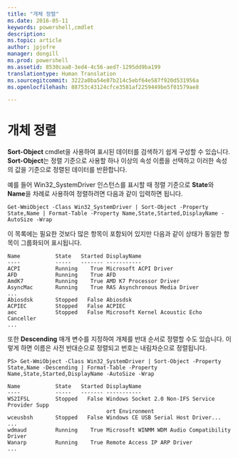 ```yaml
---
title: "개체 정렬"
ms.date: 2016-05-11
keywords: powershell,cmdlet
description: 
ms.topic: article
author: jpjofre
manager: dongill
ms.prod: powershell
ms.assetid: 8530caa8-3ed4-4c56-aed7-1295dd9ba199
translationtype: Human Translation
ms.sourcegitcommit: 3222a0ba54e87b214c5ebf64e587f920d531956a
ms.openlocfilehash: 88753c43124cfce3581af2259449be5f01579ae8

---
```


# 개체 정렬
**Sort-Object** cmdlet을 사용하여 표시된 데이터를 검색하기 쉽게 구성할 수 있습니다. **Sort-Object**는 정렬 기준으로 사용할 하나 이상의 속성 이름을 선택하고 이러한 속성의 값을 기준으로 정렬된 데이터를 반환합니다.

예를 들어 Win32_SystemDriver 인스턴스를 표시할 때 정렬 기준으로 **State**와 **Name**을 차례로 사용하여 정렬하려면 다음과 같이 입력하면 됩니다.

```
Get-WmiObject -Class Win32_SystemDriver | Sort-Object -Property State,Name | Format-Table -Property Name,State,Started,DisplayName -AutoSize -Wrap
```

이 목록에는 필요한 것보다 많은 항목이 포함되어 있지만 다음과 같이 상태가 동일한 항목이 그룹화되어 표시됩니다.

```
Name           State   Started DisplayName
----           -----   ------- -----------
ACPI           Running    True Microsoft ACPI Driver
AFD            Running    True AFD
AmdK7          Running    True AMD K7 Processor Driver
AsyncMac       Running    True RAS Asynchronous Media Driver
...
Abiosdsk       Stopped   False Abiosdsk
ACPIEC         Stopped   False ACPIEC
aec            Stopped   False Microsoft Kernel Acoustic Echo Canceller
...
```

또한 **Descending** 매개 변수를 지정하여 개체를 반대 순서로 정렬할 수도 있습니다. 이렇게 하면 이름은 사전 반대순으로 정렬되고 번호는 내림차순으로 정렬됩니다.

```
PS> Get-WmiObject -Class Win32_SystemDriver | Sort-Object -Property State,Name -Descending | Format-Table -Property Name,State,Started,DisplayName -AutoSize -Wrap

Name           State   Started DisplayName
----           -----   ------- -----------
WS2IFSL        Stopped   False Windows Socket 2.0 Non-IFS Service Provider Supp
                               ort Environment
wceusbsh       Stopped   False Windows CE USB Serial Host Driver...
...
wdmaud         Running    True Microsoft WINMM WDM Audio Compatibility Driver
Wanarp         Running    True Remote Access IP ARP Driver
...
```




<!--HONumber=Aug16_HO4-->


